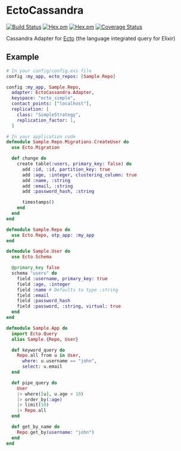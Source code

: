 # EctoCassandra

[![Build Status](https://travis-ci.org/cafebazaar/ecto-cassandra.svg?branch=master)](https://travis-ci.org/cafebazaar/ecto-cassandra)
[![Hex.pm](https://img.shields.io/hexpm/v/ecto_cassandra.svg?maxAge=2592000)](https://hex.pm/packages/ecto_cassandra)
[![Hex.pm](https://img.shields.io/hexpm/l/ecto_cassandra.svg?maxAge=2592000)](https://github.com/cafebazaar/ecto-cassandra/blob/master/LICENSE.md)
[![Coverage Status](https://coveralls.io/repos/github/cafebazaar/ecto-cassandra/badge.svg?branch=master)](https://coveralls.io/github/cafebazaar/ecto-cassandra?branch=master)

Cassandra Adapter for [Ecto](https://github.com/elixir-ecto/ecto) (the language integrated query for Elixir)

## Example

```elixir
# In your config/config.exs file
config :my_app, ecto_repos: [Sample.Repo]

config :my_app, Sample.Repo,
  adapter: EctoCassandra.Adapter,
  keyspace: "ecto_simple",
  contact_points: ["localhost"],
  replication: [
    class: "SimpleStrategy",
    replication_factor: 1,
  ]

# In your application code
defmodule Sample.Repo.Migrations.CreateUser do
  use Ecto.Migration

  def change do
    create table(:users, primary_key: false) do
      add :id, :id, partition_key: true
      add :age, :integer, clustering_column: true
      add :name, :string
      add :email, :string
      add :password_hash, :string

      timestamps()
    end
  end
end

defmodule Sample.Repo do
  use Ecto.Repo, otp_app: :my_app
end

defmodule Sample.User do
  use Ecto.Schema

  @primary_key false
  schema "users" do
    field :username, primary_key: true
    field :age, :integer
    field :name # Defaults to type :string
    field :email
    field :password_hash
    field :password, :string, virtual: true
  end
end

defmodule Sample.App do
  import Ecto.Query
  alias Sample.{Repo, User}

  def keyword_query do
    Repo.all from u in User,
      where: u.username == "john",
      select: u.email
  end

  def pipe_query do
    User
    |> where([u], u.age > 10)
    |> order_by(:age)
    |> limit(10)
    |> Repo.all
  end

  def get_by_name do
    Repo.get_by(username: "john")
  end
end
```

